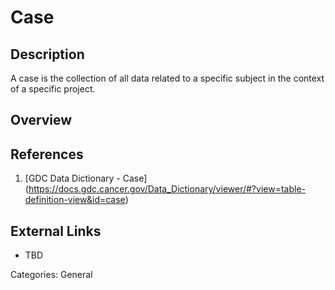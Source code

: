 # Case #
## Description ##
A case is the collection of all data related to a specific subject in the context of a specific project.
## Overview ##
## References ##
1. [GDC Data Dictionary - Case] (https://docs.gdc.cancer.gov/Data_Dictionary/viewer/#?view=table-definition-view&id=case)

## External Links ##
* TBD

Categories: General
